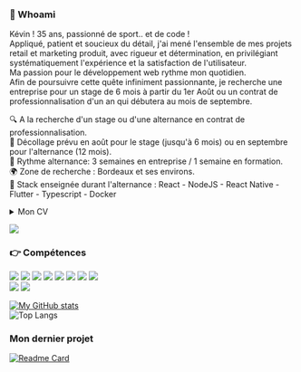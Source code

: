 ### 👨 Whoami 

Kévin ! 
35 ans, passionné de sport.. et de code !<br>
Appliqué, patient et soucieux du détail, j'ai mené l'ensemble de mes projets retail et marketing produit, avec rigueur et détermination, en privilégiant systématiquement l'expérience et la satisfaction de l'utilisateur.<br>
Ma passion pour le développement web rythme mon quotidien.<br>
Afin de poursuivre cette quête infiniment passionnante, je recherche une entreprise pour un stage de 6 mois à partir du 1er Août ou un contrat de professionnalisation d'un an qui débutera au mois de septembre.<br>

🔍 A la recherche d'un stage ou d'une alternance en contrat de professionnalisation.<br>
🚀 Décollage prévu en août pour le stage (jusqu'à 6 mois) ou en septembre pour l'alternance (12 mois).<br>
🔄 Rythme alternance: 3 semaines en entreprise / 1 semaine en formation.<br>
🌍 Zone de recherche : Bordeaux et ses environs.<br>
🔧 Stack enseignée durant l'alternance : React - NodeJS - React Native - Flutter - Typescript - Docker<br>

<details>
    <summary>
        Mon CV<br>
    </summary>
    
## PROJETS WEB
    
### 2022 – Aujourd'hui | Développeur Web | Wild Code School

Hackathon 1 : Potes'agers<br>
Mai 2022 - 24 heures / 5 développeurs / Wild Code School<br>
Construction d'une application web de petites annonces dans l'univers du potager.<br>
CRUD en MySQL - Structure MVC<br>
Stack : PHP | JavaScript | HTML 5 | CSS 3 | Twig | Bootstrap<br>

Projet 2 : SerialSeries<br> 
Avril 2022 - 4 semaines / 4 développeurs / Wild Code School<br>
En méthodes agiles, construction d'une application web regroupant et présentant toutes les meilleures séries du moment.<br> 
CRUD en MySQL - Structure MVC<br>
Stack : PHP | JavaScript | HTML 5 | CSS 3 | Twig | Bootstrap<br>
    
Projet 1 : CV Darth Vader<br>
Mars 2022 - 2 semaines / 3 développeurs / Wild Code School<br>
Création du CV de Darth Vader, mettant en valeur sa force et son côté le plus obscur.<br> 
Stack : PHP | HTML 5 | CSS 3<br> 

## DERNIERE EXPERIENCE PRO 
    
### 2014 – 2022 | Responsable de rayon - Relai informatique magasin | Decathlon SA
    
Ecriture des politiques commerciales par sport.<br>
Pilotage économique (CA, marge, heures).<br>
Choix de gammes, construction plan de masse et organisation des implantations.<br> 
Recrutement, formation et animation de l'équipe de vente.<br> 
Formation des équipes sur les outils digitaux (devices et applications).<br>
Support informatique en magasin.<br>

## FORMATION
    
### 2022 – Développeur Web – Wild Code School Remote
### 2011 – Master Marketing & Communication – INSEEC Bordeaux
### 2009 - Licence pro Adjoint de direction PME-PMI - UPPA Bayonnne
### 2008 - BTS Management des Unités Commerciales
    
### LANGUES
🇫🇷 🇬🇧

### LOISIRS
Surf, Basket, Montage vidéo
</details>

<a href="https://www.linkedin.com/in/kevin-lansot/"><img src ="https://img.shields.io/badge/LinkedIn-0077B5?style=for-the-badge&logo=linkedin&logoColor=white"></a>

### 👉 Compétences

<img src="https://img.shields.io/badge/PHP-777BB4?style=for-the-badge&logo=php&logoColor=white" /> <img src="https://img.shields.io/badge/Symfony-000000?style=for-the-badge&logo=Symfony&logoColor=white" />
<img src="https://img.shields.io/badge/JavaScript-323330?style=for-the-badge&logo=javascript&logoColor=F7DF1E" />
<img src="https://img.shields.io/badge/Composer-885630?style=for-the-badge&logo=Composer&logoColor=white" />
<img src="https://img.shields.io/badge/Webpack-8DD6F9?style=for-the-badge&logo=Webpack&logoColor=white" />
<img src="https://img.shields.io/badge/Yarn-2C8EBB?style=for-the-badge&logo=yarn&logoColor=white" />
<img src="https://img.shields.io/badge/Bootstrap-563D7C?style=for-the-badge&logo=bootstrap&logoColor=white" />
<img src="https://img.shields.io/badge/MySQL-005C84?style=for-the-badge&logo=mysql&logoColor=white" /><br>
<img src="https://img.shields.io/badge/Canva-%2300C4CC.svg?&style=for-the-badge&logo=Canva&logoColor=white" />
<img src="https://img.shields.io/badge/Figma-F24E1E?style=for-the-badge&logo=figma&logoColor=white" /><br>
   

[![My GitHub stats](https://github-readme-stats.vercel.app/api?username=klanso18&show_icons=true&theme=algolia)](https://github.com/klanso18/github-readme-stats)<br>
![Top Langs](https://github-readme-stats.vercel.app/api/top-langs/?username=klanso18&layout=compact&theme=algolia&hide_langs_below=8)<br>

### Mon dernier projet 
[![Readme Card](https://github-readme-stats.vercel.app/api/pin/?username=WildCodeSchool&repo=2022-03-php-remotefr-p2-serial-series)](https://github.com/WildCodeSchool/2022-03-php-remotefr-p2-serial-series)
